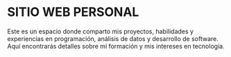 # SITIO WEB PERSONAL
Este es un espacio donde comparto mis proyectos, habilidades y experiencias en programación, análisis de datos y desarrollo de software. Aquí encontrarás detalles sobre mi formación y mis intereses en tecnología.

